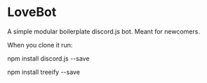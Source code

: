 # LoveBot
A simple modular boilerplate discord.js bot. Meant for newcomers.

When you clone it run:

npm install discord.js --save

npm install treeify --save
